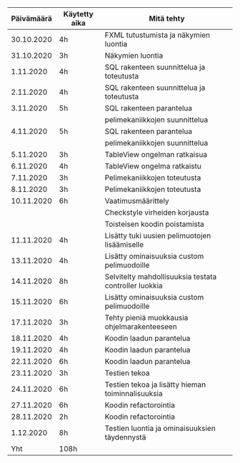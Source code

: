 |Päivämäärä|Käytetty aika|Mitä tehty|
|---|---|---|
|30.10.2020|4h|FXML tutustumista ja näkymien luontia|
|31.10.2020|3h|Näkymien luontia|
|1.11.2020|4h|SQL rakenteen suunnittelua ja toteutusta|
|2.11.2020|4h|SQL rakenteen suunnittelua ja toteutusta|
|3.11.2020|5h|SQL rakenteen parantelua|
|||pelimekaniikkojen suunnittelua|
|4.11.2020|5h|SQL rakenteen parantelua|
|||pelimekaniikkojen suunnittelua|
|5.11.2020|3h|TableView ongelman ratkaisua|
|6.11.2020|4h|TableView ongelma ratkaistu|
|7.11.2020|3h|Pelimekaniikkojen toteutusta|
|8.11.2020|3h|Pelimekaniikkojen toteutusta|
|10.11.2020|6h|Vaatimusmäärittely|
|||Checkstyle virheiden korjausta|
|||Toisteisen koodin poistamista|
|11.11.2020|4h|Lisätty tuki uusien pelimuotojen lisäämiselle|
|13.11.2020|4h|Lisätty ominaisuuksia custom pelimuodoille|
|14.11.2020|8h|Selvitelty mahdollisuuksia testata controller luokkia|
|15.11.2020|6h|Lisätty ominaisuuksia custom pelimuodoille|
|17.11.2020|3h|Tehty pieniä muokkausia ohjelmarakenteeseen|
|18.11.2020|4h|Koodin laadun parantelua|
|19.11.2020|4h|Koodin laadun parantelua|
|22.11.2020|6h|Koodin laadun parantelua|
|23.11.2020|3h|Testien tekoa|
|24.11.2020|6h|Testien tekoa ja lisätty hieman toiminnalisuuksia|
|27.11.2020|6h|Koodin refactorointia|
|28.11.2020|2h|Koodin refactorointia|
|1.12.2020|8h|Testien luontia ja ominaisuuksien täydennystä|
|Yht|108h||
